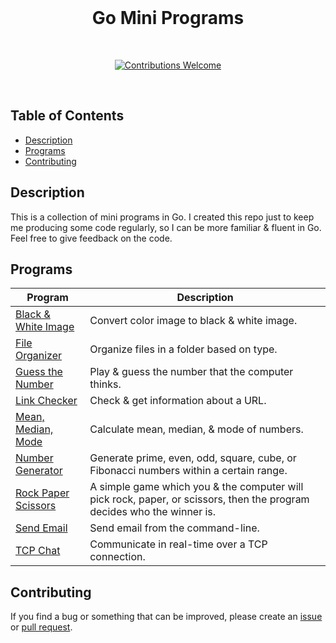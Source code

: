 <div align="center">
  <br>
  <h1>Go Mini Programs</h1>
  <br>
  <p align="center">
    <a href="https://github.com/nadiannis/go-mini-programs/issues"><img alt="Contributions Welcome" src="https://img.shields.io/badge/contributions-welcome-blue.svg?style=flat"></a>
  </p>
  <br>
</div>

## Table of Contents

- [Description](#description)
- [Programs](#programs)
- [Contributing](#contributing)

## Description

This is a collection of mini programs in Go. I created this repo just to keep me producing some code regularly, so I can be more familiar & fluent in Go. Feel free to give feedback on the code.

## Programs

| **Program**                                  | **Description**                                                                                                        |
| -------------------------------------------- | ---------------------------------------------------------------------------------------------------------------------- |
| [Black & White Image](./black_white_image)   | Convert color image to black & white image.                                                                            |
| [File Organizer](./file_organizer)           | Organize files in a folder based on type.                                                                              |
| [Guess the Number](./guess_number)           | Play & guess the number that the computer thinks.                                                                      |
| [Link Checker](./link_checker)               | Check & get information about a URL.                                                                                   |
| [Mean, Median, Mode](./mean_median_mode)     | Calculate mean, median, & mode of numbers.                                                                             |
| [Number Generator](./number_generator)       | Generate prime, even, odd, square, cube, or Fibonacci numbers within a certain range.                                  |
| [Rock Paper Scissors](./rock_paper_scissors) | A simple game which you & the computer will pick rock, paper, or scissors, then the program decides who the winner is. |
| [Send Email](./send_email)                   | Send email from the command-line.                                                                                      |
| [TCP Chat](./tcp_chat)                       | Communicate in real-time over a TCP connection.                                                                        |

## Contributing

If you find a bug or something that can be improved, please create an [issue](https://github.com/nadiannis/go-mini-programs/issues) or [pull request](https://github.com/nadiannis/go-mini-programs/pulls).
